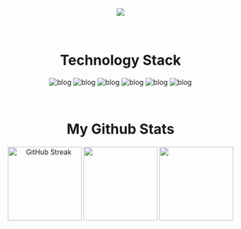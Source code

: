 


<div align="center">
  <img  src="https://github.com/EDMEZ/EDMEZ/assets/99284327/c6acbe36-a53a-496a-981a-43d69164233a">
</div>
<br>
<div align="center">
  <br>
  
   <h1 align="center">Technology Stack</h1>
  
  
  ![blog](https://img.shields.io/badge/HTML5-E34F26?style=for-the-badge&logo=html5&logoColor=white)
  ![blog](https://img.shields.io/badge/CSS3-1572B6?style=for-the-badge&logo=css3&logoColor=white)
  ![blog](https://img.shields.io/badge/GitHub-100000?style=for-the-badge&logo=github&logoColor=white)
  ![blog](https://img.shields.io/badge/GIT-E44C30?style=for-the-badge&logo=git&logoColor=white)
  ![blog](https://img.shields.io/badge/JavaScript-323330?style=for-the-badge&logo=javascript&logoColor=F7DF1E)
  ![blog](https://img.shields.io/badge/Bootstrap-563D7C?style=for-the-badge&logo=bootstrap&logoColor=white)
</div>
<br>
<h1 align="center">My Github Stats</h1> 
<div align="center">
  <img src="https://github-readme-streak-stats.herokuapp.com?user=EDMEZ&theme=midnight-purple" alt="GitHub Streak" height="150" />
  <img height="150em"  src="https://github-readme-stats.vercel.app/api/top-langs/?username=EDMEZ&layout=compact&langs_count=7&theme=midnight-purple"/>
  <img height="150em"  src="https://github-readme-stats.vercel.app/api?username=EDMEZ&show_icons=true&theme=midnight-purple&include_all_commits=true&count_private=true"/>
</div>



  

  
